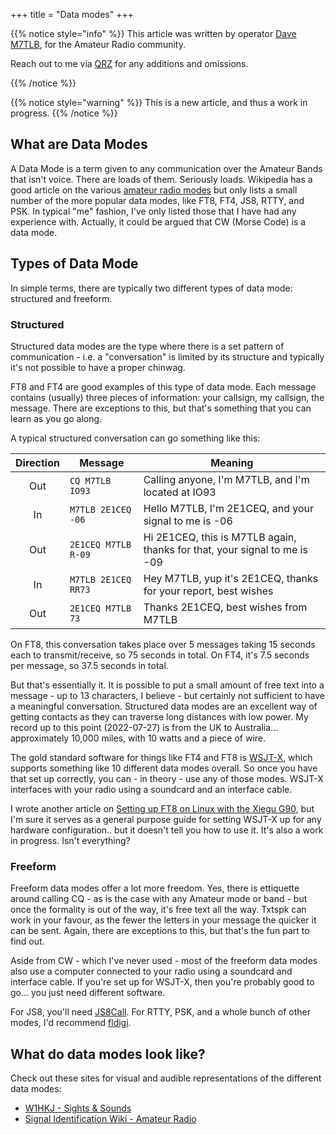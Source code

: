 +++
title = "Data modes"
+++

{{% notice style="info" %}}
This article was written by operator [Dave M7TLB][QRZ], for the Amateur Radio community.

Reach out to me via [QRZ][QRZ] for any additions and omissions.

[QRZ]: https://qrz.com/db/M7TLB

{{% /notice %}}

{{% notice style="warning" %}}
This is a new article, and thus a work in progress.
{{% /notice %}}

## What are Data Modes

A Data Mode is a term given to any communication over the Amateur Bands that isn't voice.  There are loads of them.  Seriously loads.  Wikipedia has a good article on the various [amateur radio modes](https://en.wikipedia.org/wiki/List_of_amateur_radio_modes) but only lists a small number of the more popular data modes, like FT8, FT4, JS8, RTTY, and PSK.  In typical "me" fashion, I've only listed those that I have had any experience with.  Actually, it could be argued that CW (Morse Code) is a data mode.

## Types of Data Mode

In simple terms, there are typically two different types of data mode: structured and freeform.

### Structured

Structured data modes are the type where there is a set pattern of communication - i.e. a "conversation" is limited by its structure and typically it's not possible to have a proper chinwag.

FT8 and FT4 are good examples of this type of data mode.  Each message contains (usually) three pieces of information: your callsign, my callsign, the message.  There are exceptions to this, but that's something that you can learn as you go along.

A typical structured conversation can go something like this:

| Direction | Message              | Meaning                                                                   |
| :-------: | -------------------- | ------------------------------------------------------------------------- |
|    Out    | `CQ M7TLB IO93`      | Calling anyone, I'm M7TLB, and I'm located at IO93                        |
|    In     | `M7TLB 2E1CEQ -06`   | Hello M7TLB, I'm 2E1CEQ, and your signal to me is -06                     |
|    Out    | `2E1CEQ M7TLB R-09`  | Hi 2E1CEQ, this is M7TLB again, thanks for that, your signal to me is -09 |
|    In     | `M7TLB 2E1CEQ RR73`  | Hey M7TLB, yup it's 2E1CEQ, thanks for your report, best wishes           |
|    Out    | `2E1CEQ M7TLB 73`    | Thanks 2E1CEQ, best wishes from M7TLB                                     |

On FT8, this conversation takes place over 5 messages taking 15 seconds each to transmit/receive, so 75 seconds in total.
On FT4, it's 7.5 seconds per message, so 37.5 seconds in total.

But that's essentially it.  It is possible to put a small amount of free text into a message - up to 13 characters, I believe - but certainly not sufficient to have a meaningful conversation.  Structured data modes are an excellent way of getting contacts as they can traverse long distances with low power.  My record up to this point (2022-07-27) is from the UK to Australia... approximately 10,000 miles, with 10 watts and a piece of wire.

The gold standard software for things like FT4 and FT8 is [WSJT-X](https://physics.princeton.edu//pulsar/K1JT/wsjtx.html), which supports something like 10 different data modes overall.  So once you have that set up correctly, you can - in theory - use any of those modes.  WSJT-X interfaces with your radio using a soundcard and an interface cable.

I wrote another article on [Setting up FT8 on Linux with the Xiegu G90](/FT8_on_Linux_with_Xiegu_G90), but I'm sure it serves as a general purpose guide for setting WSJT-X up for any hardware configuration.. but it doesn't tell you how to use it.  It's also a work in progress.  Isn't everything?

### Freeform

Freeform data modes offer a lot more freedom.  Yes, there is ettiquette around calling CQ - as is the case with any Amateur mode or band - but once the formality is out of the way, it's free text all the way.  Txtspk can work in your favour, as the fewer the letters in your message the quicker it can be sent.  Again, there are exceptions to this, but that's the fun part to find out.

Aside from CW - which I've never used - most of the freeform data modes also use a computer connected to your radio using a soundcard and interface cable.  If you're set up for WSJT-X, then you're probably good to go... you just need different software.

For JS8, you'll need [JS8Call](https://js8call.com/).
For RTTY, PSK, and a whole bunch of other modes, I'd recommend [fldigi](http://www.w1hkj.com/).

## What do data modes look like?

Check out these sites for visual and audible representations of the different data modes:

* [W1HKJ - Sights & Sounds](http://www.w1hkj.com/modes/index.htm)
* [Signal Identification Wiki - Amateur Radio](https://www.sigidwiki.com/wiki/Category:Amateur_Radio)
